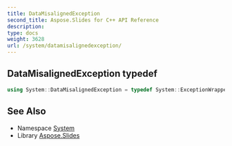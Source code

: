 ```yaml
---
title: DataMisalignedException
second_title: Aspose.Slides for C++ API Reference
description: 
type: docs
weight: 3628
url: /system/datamisalignedexception/
---
```

## DataMisalignedException typedef




```cpp
using System::DataMisalignedException = typedef System::ExceptionWrapper<Details_DataMisalignedException >
```

## See Also

* Namespace [System](../)
* Library [Aspose.Slides](../../)